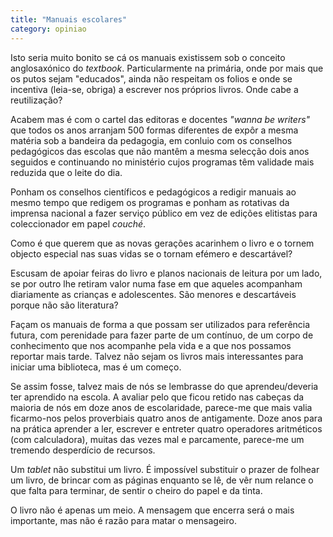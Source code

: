 ```yaml
---
title: "Manuais escolares"
category: opiniao
---
```


Isto seria muito bonito se cá os manuais existissem sob o conceito anglosaxónico do *textbook*. Particularmente na primária, onde por mais que os putos sejam "educados", ainda não respeitam os folios e onde se incentiva (leia-se, obriga) a escrever nos próprios livros. Onde cabe a reutilização?

Acabem mas é com o cartel das editoras e docentes *"wanna be writers"* que todos os anos arranjam 500 formas diferentes de expôr a mesma matéria sob a bandeira da pedagogia, em conluio com os conselhos pedagógicos das escolas que não mantêm a mesma selecção dois anos seguidos e continuando no ministério cujos programas têm validade mais reduzida que o leite do dia.

Ponham os conselhos científicos e pedagógicos a redigir manuais ao mesmo tempo que redigem os programas e ponham as rotativas da imprensa nacional a fazer serviço público em vez de edições elitistas para coleccionador em papel *couché*.

Como é que querem que as novas gerações acarinhem o livro e o tornem objecto especial nas suas vidas se o tornam efémero e descartável?

Escusam de apoiar feiras do livro e planos nacionais de leitura por um lado, se por outro lhe retiram valor numa fase em que aqueles acompanham diariamente as crianças e adolescentes. São menores e descartáveis porque não são literatura?

Façam os manuais de forma a que possam ser utilizados para referência futura, com perenidade para fazer parte de um contínuo, de um corpo de conhecimento que nos acompanhe pela vida e a que nos possamos reportar mais tarde. Talvez não sejam os livros mais interessantes para iniciar uma biblioteca, mas é um começo.

Se assim fosse, talvez mais de nós se lembrasse do que aprendeu/deveria ter aprendido na escola. A avaliar pelo que ficou retido nas cabeças da maioria de nós em doze anos de escolaridade, parece-me que mais valia ficarmo-nos pelos proverbiais quatro anos de antigamente. Doze anos para na prática aprender a ler, escrever e entreter quatro operadores aritméticos (com calculadora), muitas das vezes mal e parcamente, parece-me um tremendo desperdício de recursos.

Um *tablet* não substitui um livro. É impossível substituir o prazer de folhear um livro, de brincar com as páginas enquanto se lê, de vêr num relance o que falta para terminar, de sentir o cheiro do papel e da tinta.

O livro não é apenas um meio. A mensagem que encerra será o mais importante, mas não é razão para matar o mensageiro.
